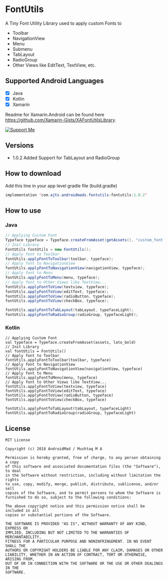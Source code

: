 # FontUtils
A Tiny Font Utility Library used to apply custom Fonts to 
* Toolbar
* NavigationView
* Menu
* Submenu
* TabLayout
* RadioGroup
* Other Views like EditText, TextView, etc.

## Supported Android Languages
- [x] Java
- [x] Kotlin
- [x] Xamarin

Readme for Xamarin.Android can be found here https://github.com/Xamarin-Gists/XAFontUtilsLibrary.

[![Support Me](https://www.ko-fi.com/img/donate_sm.png)](https://ko-fi.com/T6T0A1CC)

## Versions
* 1.0.2 Added Support for TabLayout and RadioGroup

## How to download
Add this line in your app level gradle file (build.gradle)

```java
implementation 'com.ajts.androidmads.fontutils:fontutils:1.0.2'
```

## How to use
### Java
```java
// Applying Custom Font
Typeface typeface = Typeface.createFromAsset(getAssets(), "custom_font.ttf");
// Init Library
FontUtils fontUtils = new FontUtils();
// Apply font to Toolbar
fontUtils.applyFontToToolbar(toolbar, typeface);
// Apply font to NavigationView
fontUtils.applyFontToNavigationView(navigationView, typeface);
// Apply font to Menu
fontUtils.applyFontToMenu(menu, typeface);
// Apply font to Other Views like TextView...
fontUtils.applyFontToView(textview, typeface);
fontUtils.applyFontToView(editText, typeface);
fontUtils.applyFontToView(radioButton, typeface);
fontUtils.applyFontToView(checkBox, typeface);

fontUtils.applyFontToTabLayout(tabLayout, typefaceLight);
fontUtils.applyFontToRadioGroup(radioGroup, typefaceLight);
```
### Kotlin
```
// Applying Custom Font
val typeface = Typeface.createFromAsset(assets, lato_bold)
// Init Library
val fontUtils = FontUtils()
// Apply font to Toolbar
fontUtils.applyFontToToolbar(toolbar, typeface)
// Apply font to NavigationView
fontUtils.applyFontToNavigationView(navigationView, typeface)
// Apply font to Menu
fontUtils.applyFontToMenu(menu, typeface)
// Apply font to Other Views like TextView...
fontUtils.applyFontToView(textview, typeface)
fontUtils.applyFontToView(editText, typeface)
fontUtils.applyFontToView(radioButton, typeface)
fontUtils.applyFontToView(checkBox, typeface)

fontUtils.applyFontToTabLayout(tabLayout, typefaceLight)
fontUtils.applyFontToRadioGroup(radioGroup, typefaceLight)
```
## License
```
MIT License

Copyright (c) 2018 AndroidMad / Mushtaq M A

Permission is hereby granted, free of charge, to any person obtaining a copy
of this software and associated documentation files (the "Software"), to deal
in the Software without restriction, including without limitation the rights
to use, copy, modify, merge, publish, distribute, sublicense, and/or sell
copies of the Software, and to permit persons to whom the Software is
furnished to do so, subject to the following conditions:

The above copyright notice and this permission notice shall be included in all
copies or substantial portions of the Software.

THE SOFTWARE IS PROVIDED "AS IS", WITHOUT WARRANTY OF ANY KIND, EXPRESS OR
IMPLIED, INCLUDING BUT NOT LIMITED TO THE WARRANTIES OF MERCHANTABILITY,
FITNESS FOR A PARTICULAR PURPOSE AND NONINFRINGEMENT. IN NO EVENT SHALL THE
AUTHORS OR COPYRIGHT HOLDERS BE LIABLE FOR ANY CLAIM, DAMAGES OR OTHER
LIABILITY, WHETHER IN AN ACTION OF CONTRACT, TORT OR OTHERWISE, ARISING FROM,
OUT OF OR IN CONNECTION WITH THE SOFTWARE OR THE USE OR OTHER DEALINGS IN THE
SOFTWARE.
```
